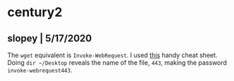 # century2
## slopey | 5/17/2020

The `wget` equivalent is `Invoke-WebRequest`. I used [this](https://cdn.comparitech.com/wp-content/uploads/2018/08/Comparitech-Powershell-cheatsheet.pdf) handy cheat sheet. Doing `dir ~/Desktop` reveals the name of the file, `443`, making the password `invoke-webrequest443`.
